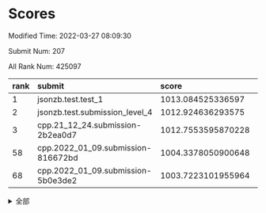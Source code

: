 # Scores

Modified Time: 2022-03-27 08:09:30

Submit Num: 207

All Rank Num: 425097

| rank |               submit               |       score        |       sigma        | pk_num |
| :--- | :--------------------------------- | :----------------- | :----------------- | :----- |
| 1    | jsonzb.test.test_1                 | 1013.084525336597  | 0.8066564633608094 | 8213   |
| 2    | jsonzb.test.submission_level_4     | 1012.924636293575  | 0.8204932514394208 | 8212   |
| 3    | cpp.21_12_24.submission-2b2ea0d7   | 1012.7553595870228 | 0.7875410296726267 | 8217   |
| 58   | cpp.2022_01_09.submission-816672bd | 1004.3378050900648 | 0.7262901077611201 | 8216   |
| 68   | cpp.2022_01_09.submission-5b0e3de2 | 1003.7223101955964 | 0.7059309258031014 | 8213   |


<details>
<summary>全部</summary>

| rank |                 submit                 |       score        |       sigma        | pk_num |
| :--- | :------------------------------------- | :----------------- | :----------------- | :----- |
| 1    | jsonzb.test.test_1                     | 1013.084525336597  | 0.8066564633608094 | 8213   |
| 2    | jsonzb.test.submission_level_4         | 1012.924636293575  | 0.8204932514394208 | 8212   |
| 3    | cpp.21_12_24.submission-2b2ea0d7       | 1012.7553595870228 | 0.7875410296726267 | 8217   |
| 4    | gobigger.level_3.submission_level_3_26 | 1011.9691982419827 | 0.8064669209051217 | 8216   |
| 5    | gobigger.level_3.submission_level_3_2  | 1011.9305988874073 | 0.7738351165327475 | 8210   |
| 6    | gobigger.level_3.submission_level_3_30 | 1011.780974996151  | 0.788029847122636  | 8214   |
| 7    | gobigger.level_3.submission_level_3_19 | 1011.6811062232318 | 0.7783281971352021 | 8213   |
| 8    | gobigger.level_3.submission_level_3_21 | 1011.4741904153892 | 0.7872028425761318 | 8216   |
| 9    | gobigger.level_3.submission_level_3_6  | 1011.4562548924433 | 0.7826696308580289 | 8215   |
| 10   | gobigger.level_3.submission_level_3_48 | 1011.15584883166   | 0.7670876288217479 | 8216   |
| 11   | gobigger.level_3.submission_level_3_35 | 1010.9929793594649 | 0.7614519152164034 | 8218   |
| 12   | gobigger.level_3.submission_level_3_32 | 1010.8987729539274 | 0.7523570526017294 | 8216   |
| 13   | gobigger.level_3.submission_level_3_8  | 1010.8929661932159 | 0.7979253634988961 | 8219   |
| 14   | gobigger.level_3.submission_level_3_33 | 1010.8927417221573 | 0.7830521159428779 | 8216   |
| 15   | gobigger.level_3.submission_level_3_43 | 1010.891213461052  | 0.7572642917220456 | 8217   |
| 16   | gobigger.level_3.submission_level_3_15 | 1010.8441838295208 | 0.7663664595029112 | 8213   |
| 17   | gobigger.level_3.submission_level_3_1  | 1010.5674921552002 | 0.7825396225177305 | 8216   |
| 18   | gobigger.level_3.submission_level_3_25 | 1010.5444798897861 | 0.7728112226332539 | 8214   |
| 19   | gobigger.level_3.submission_level_3_0  | 1010.5425157098506 | 0.7844228518576299 | 8209   |
| 20   | gobigger.level_3.submission_level_3_4  | 1010.4398193887662 | 0.757609679086899  | 8212   |
| 21   | gobigger.level_3.submission_level_3_27 | 1010.3834617016856 | 0.7504392223706166 | 8216   |
| 22   | gobigger.level_3.submission_level_3_10 | 1010.3220993169112 | 0.746199528089406  | 8216   |
| 23   | gobigger.level_3.submission_level_3_13 | 1010.1551460127712 | 0.7461707885987885 | 8215   |
| 24   | gobigger.level_3.submission_level_3_39 | 1010.1397904082719 | 0.7623671291134805 | 8212   |
| 25   | gobigger.level_3.submission_level_3_24 | 1010.0706804317756 | 0.7562341684812912 | 8217   |
| 26   | gobigger.level_3.submission_level_3_5  | 1010.0045227232938 | 0.7608858957559373 | 8217   |
| 27   | gobigger.level_3.submission_level_3_36 | 1010.0026910906103 | 0.7617532320777044 | 8213   |
| 28   | gobigger.level_3.submission_level_3_37 | 1009.9409699816591 | 0.7478022111547068 | 8222   |
| 29   | gobigger.level_3.submission_level_3_29 | 1009.932367807844  | 0.7625877968347036 | 8209   |
| 30   | gobigger.level_3.submission_level_3_11 | 1009.9231502568457 | 0.7307830789138934 | 8217   |
| 31   | gobigger.level_3.submission_level_3_31 | 1009.8987388884857 | 0.7754318064933262 | 8216   |
| 32   | gobigger.level_3.submission_level_3_17 | 1009.8038483204323 | 0.7541240823447344 | 8214   |
| 33   | gobigger.level_3.submission_level_3_40 | 1009.7185569587966 | 0.7607922025579008 | 8215   |
| 34   | gobigger.level_3.submission_level_3_44 | 1009.6700364076388 | 0.7516260097162019 | 8210   |
| 35   | gobigger.level_3.submission_level_3_45 | 1009.6433130373732 | 0.7599330976797525 | 8214   |
| 36   | gobigger.level_3.submission_level_3_3  | 1009.625212121233  | 0.75917664830955   | 8217   |
| 37   | gobigger.level_3.submission_level_3_38 | 1009.5958842036571 | 0.7635955960805753 | 8214   |
| 38   | gobigger.level_3.submission_level_3_7  | 1009.5776986983362 | 0.752069403056278  | 8219   |
| 39   | gobigger.level_3.submission_level_3_42 | 1009.4753959488417 | 0.7489824679467976 | 8213   |
| 40   | gobigger.level_3.submission_level_3_47 | 1009.4334568482194 | 0.7564071636253642 | 8221   |
| 41   | gobigger.level_3.submission_level_3_41 | 1009.3859729438121 | 0.7572664977472516 | 8218   |
| 42   | gobigger.level_3.submission_level_3_9  | 1009.3563295003091 | 0.7599693296370759 | 8215   |
| 43   | gobigger.level_3.submission_level_3_23 | 1009.2973554116497 | 0.7399867048433026 | 8213   |
| 44   | gobigger.level_3.submission_level_3_16 | 1009.2917067730605 | 0.7432377554708267 | 8216   |
| 45   | gobigger.level_3.submission_level_3_22 | 1009.1100891496799 | 0.7443079962539493 | 8217   |
| 46   | gobigger.level_3.submission_level_3_34 | 1008.9455770148819 | 0.7443297936445143 | 8214   |
| 47   | gobigger.level_3.submission_level_3_14 | 1008.9436838276464 | 0.7536478473558735 | 8214   |
| 48   | gobigger.level_3.submission_level_3_12 | 1008.8410918583742 | 0.7446479304716419 | 8217   |
| 49   | gobigger.level_3.submission_level_3_46 | 1008.8382540401784 | 0.7342256744686133 | 8214   |
| 50   | gobigger.level_3.submission_level_3_20 | 1008.7710393108644 | 0.7352787270320309 | 8213   |
| 51   | gobigger.level_3.submission_level_3_18 | 1008.5819144126287 | 0.7307695630105893 | 8211   |
| 52   | gobigger.level_3.submission_level_3_49 | 1008.4984664792651 | 0.7499643917440582 | 8213   |
| 53   | gobigger.level_3.submission_level_3_28 | 1008.4502603640619 | 0.7405197800259505 | 8218   |
| 54   | gobigger.level_1.submission_level_1_19 | 1005.8379352137205 | 0.7171762960952963 | 8205   |
| 55   | gobigger.level_1.submission_level_1_41 | 1004.5763999033064 | 0.7244327764552598 | 8218   |
| 56   | gobigger.level_1.submission_level_1_35 | 1004.4977914597014 | 0.7207390507324173 | 8210   |
| 57   | gobigger.level_1.submission_level_1_9  | 1004.4195487103731 | 0.7086100494888108 | 8213   |
| 58   | cpp.2022_01_09.submission-816672bd     | 1004.3378050900648 | 0.7262901077611201 | 8216   |
| 59   | gobigger.level_1.submission_level_1_8  | 1004.2529903672147 | 0.7201417459446178 | 8212   |
| 60   | gobigger.level_1.submission_level_1_27 | 1004.1711594152486 | 0.7118695839943878 | 8217   |
| 61   | gobigger.level_1.submission_level_1_46 | 1004.0192284596709 | 0.7166925619304924 | 8211   |
| 62   | gobigger.level_1.submission_level_1_5  | 1003.9607553372726 | 0.7282586363223537 | 8211   |
| 63   | gobigger.level_1.submission_level_1_45 | 1003.9309341243234 | 0.7216895953739327 | 8218   |
| 64   | gobigger.level_1.submission_level_1_7  | 1003.9115356142992 | 0.7109225942442209 | 8213   |
| 65   | gobigger.level_1.submission_level_1_28 | 1003.8388759201316 | 0.7164101424779655 | 8217   |
| 66   | gobigger.level_1.submission_level_1_34 | 1003.7874663731859 | 0.7267412660461876 | 8214   |
| 67   | gobigger.level_1.submission_level_1_24 | 1003.7583698734533 | 0.7076919718453684 | 8211   |
| 68   | cpp.2022_01_09.submission-5b0e3de2     | 1003.7223101955964 | 0.7059309258031014 | 8213   |
| 69   | gobigger.level_1.submission_level_1_2  | 1003.7043619813035 | 0.7213046088896398 | 8213   |
| 70   | gobigger.level_1.submission_level_1_37 | 1003.6812337889994 | 0.7055934804884352 | 8218   |
| 71   | gobigger.level_1.submission_level_1_49 | 1003.6241394820953 | 0.7246208575582419 | 8217   |
| 72   | gobigger.level_1.submission_level_1_3  | 1003.5803396639564 | 0.7144403476873289 | 8212   |
| 73   | gobigger.level_1.submission_level_1_21 | 1003.568054857415  | 0.7140121883687285 | 8216   |
| 74   | gobigger.level_1.submission_level_1_44 | 1003.5521823949251 | 0.7173483028855638 | 8216   |
| 75   | gobigger.level_1.submission_level_1_4  | 1003.5473299053409 | 0.7180641418520909 | 8216   |
| 76   | gobigger.level_1.submission_level_1_31 | 1003.5459853388559 | 0.7144880394731592 | 8216   |
| 77   | gobigger.level_1.submission_level_1_48 | 1003.51489804584   | 0.7106391101299531 | 8211   |
| 78   | gobigger.level_1.submission_level_1_1  | 1003.5091706221566 | 0.7217848415452505 | 8214   |
| 79   | gobigger.level_1.submission_level_1_22 | 1003.5027527813993 | 0.717010403207509  | 8215   |
| 80   | gobigger.level_1.submission_level_1_29 | 1003.4976731908434 | 0.7075772243599818 | 8216   |
| 81   | gobigger.level_1.submission_level_1_47 | 1003.4922404052287 | 0.7072839667128612 | 8213   |
| 82   | gobigger.level_1.submission_level_1_33 | 1003.4176670680628 | 0.7215953257216664 | 8216   |
| 83   | gobigger.level_1.submission_level_1_15 | 1003.390378078202  | 0.7264375255577805 | 8217   |
| 84   | gobigger.level_1.submission_level_1_38 | 1003.3246193656275 | 0.7094205593447609 | 8209   |
| 85   | gobigger.level_1.submission_level_1_43 | 1003.247876642482  | 0.7181179711610941 | 8214   |
| 86   | gobigger.level_1.submission_level_1_6  | 1003.2211852812701 | 0.7106310622413038 | 8216   |
| 87   | gobigger.level_1.submission_level_1_14 | 1003.0904743833289 | 0.7175588088356974 | 8215   |
| 88   | gobigger.level_1.submission_level_1_30 | 1003.0410371762656 | 0.7192095660748622 | 8212   |
| 89   | gobigger.level_1.submission_level_1_13 | 1003.022226873728  | 0.716026805340246  | 8213   |
| 90   | gobigger.level_1.submission_level_1_20 | 1002.9620778320201 | 0.722936896000346  | 8218   |
| 91   | gobigger.level_1.submission_level_1_32 | 1002.879492874285  | 0.7262131619720213 | 8218   |
| 92   | gobigger.level_1.submission_level_1_18 | 1002.8736144235054 | 0.7192375433904511 | 8213   |
| 93   | gobigger.level_1.submission_level_1_10 | 1002.8613785361913 | 0.7125825581892251 | 8216   |
| 94   | gobigger.level_1.submission_level_1_25 | 1002.8378213813813 | 0.7175888890173336 | 8215   |
| 95   | gobigger.level_1.submission_level_1_23 | 1002.4444692904603 | 0.7039264846974387 | 8217   |
| 96   | gobigger.level_1.submission_level_1_16 | 1002.4263735182799 | 0.7224539306486137 | 8215   |
| 97   | gobigger.level_1.submission_level_1_0  | 1002.3028524288163 | 0.7130251768671063 | 8215   |
| 98   | gobigger.level_1.submission_level_1_40 | 1002.2538907593948 | 0.7075776229730215 | 8215   |
| 99   | gobigger.level_1.submission_level_1_12 | 1002.14811442386   | 0.7184865096903975 | 8219   |
| 100  | gobigger.level_1.submission_level_1_42 | 1002.0946981383603 | 0.7232394260137041 | 8214   |
| 101  | gobigger.level_1.submission_level_1_26 | 1001.8199624634719 | 0.7150774755780303 | 8212   |
| 102  | gobigger.level_1.submission_level_1_11 | 1001.6308731313948 | 0.7163583356215126 | 8213   |
| 103  | gobigger.level_1.submission_level_1_36 | 1001.5256016133424 | 0.7109342640914427 | 8218   |
| 104  | gobigger.level_1.submission_level_1_17 | 1001.3021131519171 | 0.7209140327100779 | 8215   |
| 105  | gobigger.level_1.submission_level_1_39 | 1000.981456195654  | 0.7133333186976233 | 8209   |
| 106  | gobigger.random.submission_random_48   | 998.0950387817823  | 0.7088338938997669 | 8217   |
| 107  | gobigger.random.submission_random_36   | 997.02558278931    | 0.7110544408290915 | 8211   |
| 108  | gobigger.random.submission_random_29   | 997.0157030834995  | 0.7195323892944473 | 8211   |
| 109  | gobigger.random.submission_random_49   | 996.9030648548242  | 0.7077140410657399 | 8220   |
| 110  | gobigger.random.submission_random_18   | 996.8315161000226  | 0.7178085265710643 | 8219   |
| 111  | gobigger.random.submission_random_30   | 996.7259556318279  | 0.7104833904869139 | 8215   |
| 112  | gobigger.random.submission_random_5    | 996.5910383787603  | 0.7072353537169789 | 8211   |
| 113  | gobigger.random.submission_random_20   | 996.5511938076552  | 0.7043632922844862 | 8210   |
| 114  | gobigger.random.submission_random_38   | 996.5409548765713  | 0.7115637646648932 | 8219   |
| 115  | gobigger.random.submission_random_13   | 996.5288558682695  | 0.7027475777001134 | 8215   |
| 116  | gobigger.random.submission_random_27   | 996.5055181175809  | 0.6961127453805938 | 8213   |
| 117  | gobigger.random.submission_random_10   | 996.4840489913528  | 0.7000058942920548 | 8215   |
| 118  | gobigger.random.submission_random_44   | 996.463214238474   | 0.7131751327124931 | 8212   |
| 119  | gobigger.random.submission_random_40   | 996.4607795555327  | 0.7060471788991959 | 8208   |
| 120  | gobigger.random.submission_random_35   | 996.4606658340814  | 0.6992387866929958 | 8215   |
| 121  | gobigger.random.submission_random_16   | 996.4424562545503  | 0.7140681389264636 | 8217   |
| 122  | gobigger.random.submission_random_24   | 996.3721144541663  | 0.7081209547197244 | 8214   |
| 123  | gobigger.random.submission_random_41   | 996.3553121345294  | 0.7020668629132618 | 8218   |
| 124  | gobigger.random.submission_random_33   | 996.276262496553   | 0.7056633556818278 | 8214   |
| 125  | gobigger.random.submission_random_26   | 996.2247045819857  | 0.704117345504561  | 8212   |
| 126  | gobigger.random.submission_random_15   | 996.1288196789047  | 0.6957659567291037 | 8217   |
| 127  | gobigger.random.submission_random_12   | 996.10734738931    | 0.7098397843967476 | 8207   |
| 128  | gobigger.random.submission_random_47   | 996.0977257812484  | 0.7055512178881483 | 8212   |
| 129  | gobigger.random.submission_random_21   | 996.0504326350449  | 0.7075119103067047 | 8213   |
| 130  | gobigger.random.submission_random_6    | 996.0363299304607  | 0.7111279181826582 | 8221   |
| 131  | gobigger.random.submission_random_45   | 996.035532124647   | 0.7054710669581062 | 8209   |
| 132  | gobigger.random.submission_random_28   | 995.9636652132291  | 0.7104276462013085 | 8209   |
| 133  | gobigger.random.submission_random_17   | 995.9290730239601  | 0.7117847566534237 | 8212   |
| 134  | gobigger.random.submission_random_2    | 995.9114001831297  | 0.7163167293686098 | 8212   |
| 135  | gobigger.random.submission_random_19   | 995.8823324642503  | 0.7105438299529996 | 8214   |
| 136  | gobigger.random.submission_random_14   | 995.8749854572592  | 0.7141745204349264 | 8217   |
| 137  | gobigger.random.submission_random_7    | 995.8612303863687  | 0.7270842117106534 | 8213   |
| 138  | gobigger.random.submission_random_43   | 995.8200293989998  | 0.7139812239484304 | 8214   |
| 139  | gobigger.random.submission_random_37   | 995.7837130900227  | 0.717462800206622  | 8218   |
| 140  | gobigger.random.submission_random_8    | 995.6816461350422  | 0.7055204628192212 | 8215   |
| 141  | gobigger.random.submission_random_11   | 995.6698821911044  | 0.7056759958847962 | 8211   |
| 142  | gobigger.random.submission_random_9    | 995.60257391228    | 0.7222803546440467 | 8220   |
| 143  | gobigger.random.submission_random_23   | 995.5527994687602  | 0.7137746746855668 | 8214   |
| 144  | gobigger.random.submission_random_32   | 995.4583893958844  | 0.7211250630461425 | 8216   |
| 145  | gobigger.random.submission_random_22   | 995.4333510030233  | 0.7283883341951575 | 8213   |
| 146  | gobigger.random.submission_random_34   | 995.3994791240704  | 0.7333177626146827 | 8211   |
| 147  | gobigger.random.submission_random_42   | 995.3548397896946  | 0.7009683187984402 | 8207   |
| 148  | gobigger.random.submission_random_31   | 995.2148684027313  | 0.7060374877940782 | 8216   |
| 149  | gobigger.random.submission_random_0    | 995.108985513448   | 0.717622495872349  | 8211   |
| 150  | gobigger.random.submission_random_46   | 995.1030594923508  | 0.7075237719214514 | 8208   |
| 151  | gobigger.random.submission_random_25   | 995.0881973581663  | 0.7222580768896703 | 8218   |
| 152  | gobigger.random.submission_random_39   | 994.9450056706945  | 0.7157594786147813 | 8215   |
| 153  | gobigger.random.submission_random_4    | 994.9165235183859  | 0.7206845792348258 | 8216   |
| 154  | gobigger.random.submission_random_3    | 994.8256331000905  | 0.7315778540707168 | 8211   |
| 155  | gobigger.random.submission_random_1    | 994.8176228432294  | 0.7221834747062991 | 8214   |
| 156  | gobigger.level_2.submission_level_2_41 | 993.9799763448787  | 0.7421064977987665 | 8217   |
| 157  | gobigger.level_2.submission_level_2_32 | 993.949602385937   | 0.7228086652300812 | 8213   |
| 158  | gobigger.level_2.submission_level_2_23 | 993.8766340438159  | 0.7218872346699576 | 8212   |
| 159  | gobigger.level_2.submission_level_2_27 | 993.8262216553436  | 0.7305521625633309 | 8212   |
| 160  | gobigger.level_2.submission_level_2_15 | 993.6859188627853  | 0.7243039913734548 | 8217   |
| 161  | gobigger.level_2.submission_level_2_12 | 993.2047797553597  | 0.7447669425904744 | 8214   |
| 162  | gobigger.level_2.submission_level_2_43 | 993.2016099501952  | 0.7417437041008951 | 8214   |
| 163  | gobigger.level_2.submission_level_2_1  | 993.1429662087157  | 0.7319830284268329 | 8216   |
| 164  | gobigger.level_2.submission_level_2_47 | 992.9728617526423  | 0.7341345184955417 | 8217   |
| 165  | gobigger.level_2.submission_level_2_29 | 992.809584691762   | 0.7429524203876361 | 8214   |
| 166  | gobigger.level_2.submission_level_2_19 | 992.6814693742792  | 0.7277505191677122 | 8212   |
| 167  | gobigger.level_2.submission_level_2_33 | 992.5814763028336  | 0.7508311844508337 | 8212   |
| 168  | gobigger.level_2.submission_level_2_4  | 992.5793155800923  | 0.7429916768142188 | 8216   |
| 169  | gobigger.level_2.submission_level_2_18 | 992.5319003075534  | 0.743834390273993  | 8206   |
| 170  | gobigger.level_2.submission_level_2_17 | 992.4826947024155  | 0.7470068772556403 | 8210   |
| 171  | gobigger.level_2.submission_level_2_45 | 992.4478781616241  | 0.7418652733068054 | 8214   |
| 172  | gobigger.level_2.submission_level_2_9  | 992.4193174131049  | 0.747273966278726  | 8211   |
| 173  | gobigger.level_2.submission_level_2_20 | 992.4064375520968  | 0.7500413136736515 | 8216   |
| 174  | gobigger.level_2.submission_level_2_5  | 992.3607736767857  | 0.7409386599176339 | 8212   |
| 175  | gobigger.level_2.submission_level_2_46 | 992.315516784239   | 0.7517525202708849 | 8213   |
| 176  | gobigger.level_2.submission_level_2_26 | 992.2725157188177  | 0.746094172290152  | 8213   |
| 177  | gobigger.level_2.submission_level_2_13 | 992.2198960382533  | 0.7556105613189908 | 8216   |
| 178  | gobigger.level_2.submission_level_2_35 | 992.2104759498476  | 0.74053445506922   | 8214   |
| 179  | gobigger.level_2.submission_level_2_40 | 992.1979792355775  | 0.7421130545877447 | 8216   |
| 180  | gobigger.level_2.submission_level_2_16 | 992.1560894476729  | 0.7372948234275579 | 8217   |
| 181  | gobigger.level_2.submission_level_2_7  | 992.1535943350909  | 0.7452321067406632 | 8218   |
| 182  | gobigger.level_2.submission_level_2_31 | 992.1471965942357  | 0.7427105260226352 | 8214   |
| 183  | gobigger.level_2.submission_level_2_28 | 992.1286972988679  | 0.7361131245670665 | 8208   |
| 184  | gobigger.level_2.submission_level_2_8  | 992.0889839210073  | 0.7489634445521188 | 8208   |
| 185  | gobigger.level_2.submission_level_2_37 | 992.0822047058293  | 0.7440993981327862 | 8211   |
| 186  | gobigger.level_2.submission_level_2_6  | 991.929300776739   | 0.7378373162295429 | 8215   |
| 187  | gobigger.level_2.submission_level_2_38 | 991.8660357549884  | 0.7450936350016804 | 8218   |
| 188  | gobigger.level_2.submission_level_2_10 | 991.7443480308156  | 0.7567997239063441 | 8213   |
| 189  | gobigger.level_2.submission_level_2_30 | 991.7235510433042  | 0.7488976985587669 | 8220   |
| 190  | gobigger.level_2.submission_level_2_42 | 991.7231700982958  | 0.7430752871827654 | 8220   |
| 191  | gobigger.level_2.submission_level_2_49 | 991.6884038441355  | 0.7345030766787736 | 8218   |
| 192  | gobigger.level_2.submission_level_2_34 | 991.5430682032865  | 0.7505081932168448 | 8216   |
| 193  | gobigger.level_2.submission_level_2_3  | 991.5150727250121  | 0.7408782180161949 | 8216   |
| 194  | gobigger.level_2.submission_level_2_36 | 991.481045466447   | 0.7656415286791219 | 8217   |
| 195  | gobigger.level_2.submission_level_2_48 | 991.4144952689832  | 0.7624413302407681 | 8209   |
| 196  | gobigger.level_2.submission_level_2_44 | 991.3742357944953  | 0.744583721033882  | 8220   |
| 197  | gobigger.level_2.submission_level_2_0  | 991.3714685701874  | 0.7263116124821499 | 8215   |
| 198  | gobigger.level_2.submission_level_2_24 | 991.2525320826537  | 0.7713448906816042 | 8220   |
| 199  | gobigger.level_2.submission_level_2_25 | 991.2352241707403  | 0.7498710253694367 | 8217   |
| 200  | gobigger.level_2.submission_level_2_21 | 991.2051396755564  | 0.7884185308951845 | 8217   |
| 201  | gobigger.level_2.submission_level_2_14 | 991.1127976099824  | 0.7558914013117861 | 8213   |
| 202  | gobigger.level_2.submission_level_2_22 | 991.0040529849513  | 0.7446643512723315 | 8218   |
| 203  | gobigger.level_2.submission_level_2_2  | 990.7593797286397  | 0.7699037301537158 | 8216   |
| 204  | gobigger.level_2.submission_level_2_39 | 990.5423821677883  | 0.7685019925809606 | 8215   |
| 205  | gobigger.level_2.submission_level_2_11 | 990.238805096933   | 0.7756826621929537 | 8213   |
| 206  | gobigger.none.submission_none_0        | 977.2519866187274  | 1.3283660735879619 | 8216   |
| 207  | gobigger.none.submission_none_1        | 976.4885809407615  | 1.484273560192122  | 8218   |

</details>